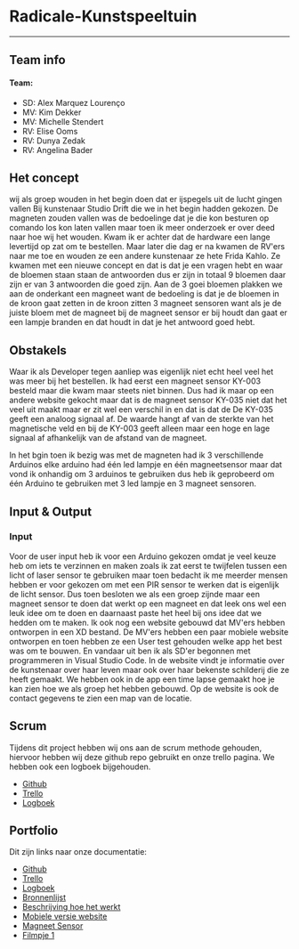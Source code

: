 # Radicale-Kunstspeeltuin
-------------------------------------------------

## Team info

#### Team:

* SD: Alex Marquez Lourenço
* MV: Kim Dekker
* MV: Michelle Stendert
* RV: Elise Ooms
* RV: Dunya Zedak
* RV: Angelina Bader

## Het concept

wij als groep wouden in het begin doen dat er ijspegels uit de lucht gingen vallen Bij kunstenaar Studio Drift die we in het begin hadden gekozen. De magneten zouden vallen was de bedoelinge dat je die kon besturen op comando los kon laten vallen maar toen ik meer onderzoek er over deed naar hoe wij het wouden. Kwam ik er achter dat de hardware een lange levertijd op zat om te bestellen. Maar later die dag er na kwamen de RV'ers naar me toe en wouden ze een andere kunstenaar ze hete Frida Kahlo. Ze kwamen met een nieuwe concept en dat is dat je een vragen hebt en waar de bloemen staan staan de antwoorden  dus er zijn in totaal 9 bloemen daar zijn er van 3 antwoorden die goed zijn. Aan de 3 goei bloemen plakken we aan de onderkant een magneet want de bedoeling is dat je de bloemen in de kroon gaat zetten in de kroon zitten 3 magneet sensoren want als je de juiste bloem met de magneet bij de magneet sensor er bij houdt dan gaat er een lampje branden en dat houdt in dat je het antwoord goed hebt.


## Obstakels

Waar ik als Developer tegen aanliep was eigenlijk niet echt heel veel het was meer bij het bestellen. Ik had eerst een magneet sensor KY-003 besteld maar die kwam maar steets niet binnen. Dus had ik maar op een andere website gekocht maar dat is de magneet sensor KY-035 niet dat het veel uit maakt maar er zit wel een verschil in en dat is dat de De KY-035 geeft een analoog signaal af. De waarde hangt af van de sterkte van het magnetische veld en bij de KY-003 geeft alleen maar een hoge en lage signaal af afhankelijk van de afstand van de magneet.

In het bgin toen ik bezig was met de magneten had ik 3 verschillende Arduinos elke arduino had één led lampje en één magneetsensor maar dat vond ik onhandig om 3 arduinos te gebruiken dus heb ik geprobeerd om één Arduino te gebruiken met 3 led lampje en 3 magneet sensoren. 



## Input & Output

### Input

Voor de user input heb ik voor een Arduino gekozen omdat je veel keuze heb om iets te verzinnen en maken zoals ik zat eerst te twijfelen tussen een licht of laser sensor te gebruiken maar toen bedacht ik me meerder mensen hebben er voor gekozen om met een PIR sensor te werken dat is eigenlijk de licht sensor. Dus toen besloten we als een  groep zijnde maar een magneet sensor te doen dat werkt op een magneet en dat leek ons wel een leuk idee om te doen en daarnaast paste het heel bij ons idee dat we hedden om te maken. Ik ook nog een website gebouwd dat MV'ers hebben ontworpen in een XD bestand. De MV'ers hebben een paar mobiele website ontworpen en toen hebben ze een User test gehouden welke app het best was om te bouwen. En vandaar uit ben ik als SD'er begonnen met programmeren in Visual Studio Code. In de website vindt je informatie over de kunstenaar over haar leven maar ook over haar bekenste schilderij die ze heeft gemaakt. We hebben ook in de app een time lapse gemaakt hoe je kan zien hoe we als groep het hebben gebouwd. Op de website is ook de contact gegevens te zien een map van de locatie.

## Scrum
Tijdens dit project hebben wij ons aan de scrum methode gehouden, hiervoor hebben wij deze github repo gebruikt en onze trello pagina. We hebben ook een logboek bijgehouden.

* <a href="https://github.com/AlexMarquez-coder/Radicale-Kunstspeeltuin">Github</a>
* <a href="https://trello.com/b/1txy5VOE/radicale-kunstspeeltuin">Trello</a>
* <a href="https://docs.google.com/spreadsheets/d/1SE8dYRx2JXtsY0zFxrHKpLCHxThyTp0uoVUcDXxS3hQ/edit#gid=0">Logboek</a>

## Portfolio
Dit zijn links naar onze documentatie:

* <a href="https://github.com/AlexMarquez-coder/Radicale-Kunstspeeltuin">Github</a>
* <a href="https://trello.com/b/1txy5VOE/radicale-kunstspeeltuin">Trello</a>
* <a href="https://docs.google.com/spreadsheets/d/1SE8dYRx2JXtsY0zFxrHKpLCHxThyTp0uoVUcDXxS3hQ/edit#gid=0">Logboek</a>
* <a href="https://docs.google.com/document/d/1LmmTTA3Ktv2A0B8X3F0RKa9jv0BFoPJpmdlC_H3zawQ/edit">Bronnenlijst</a>
* <a href="https://docs.google.com/document/d/1TbSAfdjdEjegs-1N9tVrf4Xf4x5zXhvr/edit">Beschrijving hoe het werkt</a>
* <a href="https://26305.hosts2.ma-cloud.nl/2dejaar/periode2/radicale_kunstspeeltuin/WebsiteCode/Frida.html">Mobiele versie website</a>
* <a href="https://docs.google.com/drawings/d/14mqiab0s2115d48sXATWrZ5KdYcZOAIrd94bpkNlgxA/edit">Magneet Sensor</a> 
* <a href="https://mediacollegeamsterdam-my.sharepoint.com/personal/26305_ma-web_nl/_layouts/15/onedrive.aspx?FolderCTID=0x012000E7C0320EBE15FF4A91191CA0A9DD66E5&id=%2Fpersonal%2F26305%5Fma%2Dweb%5Fnl%2FDocuments%2FBijlagen%2F20220124%5F183122%2Emp4&parent=%2Fpersonal%2F26305%5Fma%2Dweb%5Fnl%2FDocuments%2FBijlagen">Filmpje 1</a>




